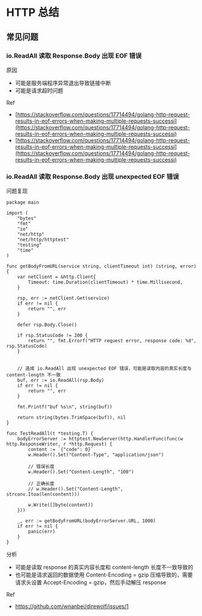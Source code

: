 # HTTP 总结
## 常见问题
### io.ReadAll 读取 Response.Body 出现 EOF 错误
原因
- 可能是服务端程序异常退出导致链接中断
- 可能是请求超时问题

Ref
- [https://stackoverflow.com/questions/17714494/golang-http-request-results-in-eof-errors-when-making-multiple-requests-successi](https://stackoverflow.com/questions/17714494/golang-http-request-results-in-eof-errors-when-making-multiple-requests-successi)
- [https://stackoverflow.com/questions/17714494/golang-http-request-results-in-eof-errors-when-making-multiple-requests-successi](https://stackoverflow.com/questions/17714494/golang-http-request-results-in-eof-errors-when-making-multiple-requests-successi)

### io.ReadAll 读取 Response.Body 出现 unexpected EOF 错误
问题复现
```
package main

import (
	"bytes"
	"fmt"
	"io"
	"net/http"
	"net/http/httptest"
	"testing"
	"time"
)

func getBodyFromURL(service string, clientTimeout int) (string, error) {
	var netClient = &http.Client{
		Timeout: time.Duration(clientTimeout) * time.Millisecond,
	}

	rsp, err := netClient.Get(service)
	if err != nil {
		return "", err
	}

	defer rsp.Body.Close()

	if rsp.StatusCode != 200 {
		return "", fmt.Errorf("HTTP request error, response code: %d", rsp.StatusCode)
	}


	// 造成 io.ReadAll 出现 unexpected EOF 错误，可能是读取内容的真实长度与 content-length 不一致
	buf, err := io.ReadAll(rsp.Body)
	if err != nil {
		return "", err
	}

	fmt.Printf("buf %s\n", string(buf))

	return string(bytes.TrimSpace(buf)), nil
}

func TestReadAll(t *testing.T) {
	bodyErrorServer := httptest.NewServer(http.HandlerFunc(func(w http.ResponseWriter, r *http.Request) {
		content := `{"code": 0}`
		w.Header().Set("Content-Type", "application/json")

        // 错误长度
		w.Header().Set("Content-Length", "100")

        // 正确长度
		// w.Header().Set("Content-Length", strconv.Itoa(len(content)))

		w.Write([]byte(content))
	}))

	_, err := getBodyFromURL(bodyErrorServer.URL, 1000)
	if err != nil {
		panic(err)
	}
}
```

分析
- 可能是读取 response 的真实内容长度和 content-length 长度不一致导致的
- 也可能是请求返回的数据使用 Content-Encoding = gzip 压缩导致的，需要请求头设置 Accept-Encoding = gzip，然后手动解压 response

Ref
- https://github.com/wnanbei/direwolf/issues/1
